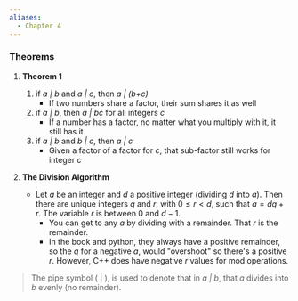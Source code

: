 ```yaml
---
aliases:
  - Chapter 4
---
```


### Theorems
1. **Theorem 1**
	1. if *a | b* and *a | c*, then *a | (b+c)*
		- If two numbers share a factor, their sum shares it as well
	2. if *a | b*, then *a | bc* for all integers *c*
		- If a number has a factor, no matter what you multiply with it, it still has it
	3. if *a | b* and *b | c*, then *a | c*
		- Given a factor of a factor for *c*, that sub-factor still works for integer *c*
	
2. **The Division Algorithm**
	- Let *a* be an integer and *d* a positive integer (dividing *d* into *a*). Then there are unique integers *q* and *r*, with $0 \leq r < d$, such that $a = dq + r$. The variable *r* is between 0 and $d-1$. 
		- You can get to any *a* by dividing with a remainder. That *r* is the remainder.
		- In the book and python, they always have a positive remainder, so the *q* for a negative *a*, would "overshoot" so there's a positive *r*. However, C++ does have negative *r* values for mod operations.


> The pipe symbol ( | ), is used to denote that in *a | b*, that *a* divides into *b* evenly (no remainder).